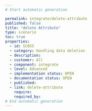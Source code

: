 ```yaml
---
# Start automatic generation

permalink: integrate/delete-attribute
published: false
title: "delete Attribute"
type: scenario
toc: true
properties:
  - id: SC055
  - category: Handling data deletion
  - description:
  - customer: All
  - component: integrate
  - level: Advanced
  - implementation status: OPEN
  - documentation status: OPEN
  - published:
  - link: delete-attribute
    require:
    required_by:
# End automatic generation
---
```

